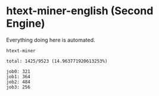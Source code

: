# htext-miner-english (Second Engine)

Everything doing here is automated.

```
htext-miner

total: 1425/9523 (14.963771920613253%)

job0: 321
job1: 364
job2: 484
job3: 256
```